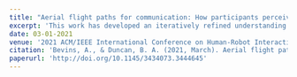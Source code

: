 ```yaml
---
title: "Aerial flight paths for communication: How participants perceive and intend to respond to drone movements"
excerpt: 'This work has developed an iteratively refined understanding of participants' natural perceptions and responses to unmanned aerial vehicle (UAV) flight paths, or gestures. This includes both what they believe the UAV is trying to communicate to them, in addition to how they expect to respond through physical action.'
date: 03-01-2021
venue: '2021 ACM/IEEE International Conference on Human-Robot Interaction'
citation: 'Bevins, A., & Duncan, B. A. (2021, March). Aerial flight paths for communication: How participants perceive and intend to respond to drone movements. In Proceedings of the 2021 ACM/IEEE International Conference on Human-Robot Interaction (pp. 16-23). http://doi.org/10.1145/3434073.3444645'
paperurl: 'http://doi.org/10.1145/3434073.3444645'
---
```

